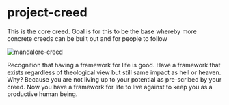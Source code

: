 # project-creed

This is the core creed. Goal is for this to be the base whereby more concrete creeds can be built out and for people to follow

![mandalore-creed](https://github.com/Project-Creed/project-creed/assets/8540141/93d77c16-30d3-4061-ad8e-fc44a07f7655)

Recognition that having a framework for life is good. Have a framework that exists regardless of theological view but still same impact as hell or heaven. Why? Because you are not living up to your potential as pre-scribed by your creed. Now you have a framework for life to live against to keep you as a productive human being. 
